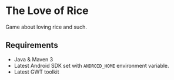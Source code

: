 The Love of Rice
================

Game about loving rice and such.

Requirements
------------

* Java & Maven 3
* Latest Android SDK set with `ANDROID_HOME` environment variable.
* Latest GWT toolkit
